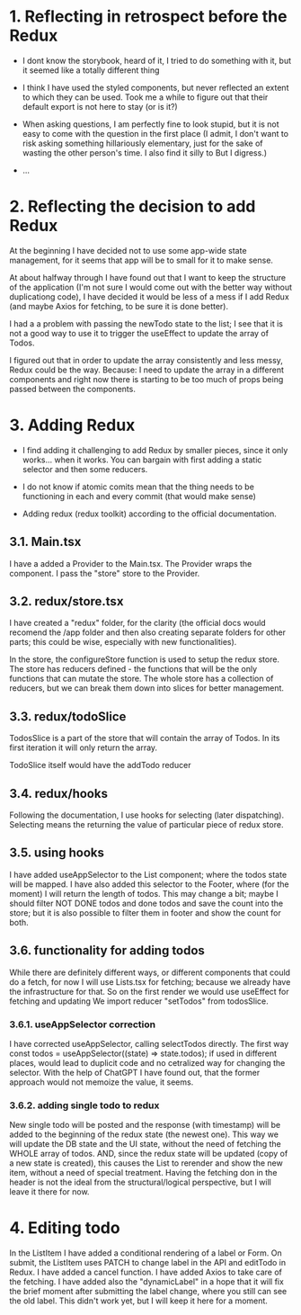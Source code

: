 # 1. Reflecting in retrospect before the Redux

-   I dont know the storybook, heard of it, I tried to do something with it, but it seemed like a totally different thing
-   I think I have used the styled components, but never reflected an extent to which they can be used. Took me a while to figure out that their default export is not here to stay (or is it?)
-   When asking questions, I am perfectly fine to look stupid, but it is not easy to come with the question in the first place (I admit, I don't want to risk asking something hillariously elementary, just for the sake of wasting the other person's time. I also find it silly to But I digress.)

-   ...

# 2. Reflecting the decision to add Redux

At the beginning I have decided not to use some app-wide state management, for it seems that app will be to small for it to make sense.

At about halfway through I have found out that I want to keep the structure of the application (I'm not sure I would come out with the better way without duplicationg code), I have decided it would be less of a mess if I add Redux (and maybe Axios for fetching, to be sure it is done better).

I had a a problem with passing the newTodo state to the list; I see that it is not a good way to use it to trigger the useEffect to update the array of Todos.

I figured out that in order to update the array consistently and less messy, Redux could be the way. Because: I need to update the array in a different components and right now there is starting to be too much of props being passed between the components.

# 3. Adding Redux

-   I find adding it challenging to add Redux by smaller pieces, since it only works... when it works. You can bargain with first adding a static selector and then some reducers.

-   I do not know if atomic comits mean that the thing needs to be functioning in each and every commit (that would make sense)

-   Adding redux (redux toolkit) according to the official documentation.

## 3.1. Main.tsx

I have a added a Provider to the Main.tsx. The Provider wraps the <App> component. I pass the "store" store to the Provider.

## 3.2. redux/store.tsx

I have created a "redux" folder, for the clarity (the official docs would recomend the /app folder and then also creating separate folders for other parts; this could be wise, especially with new functionalities).

In the store, the configureStore function is used to setup the redux store.
The store has reducers defined - the functions that will be the only functions that can mutate the store.
The whole store has a collection of reducers, but we can break them down into slices for better management.

## 3.3. redux/todoSlice

TodosSlice is a part of the store that will contain the array of Todos.
In its first iteration it will only return the array.

TodoSlice itself would have the addTodo reducer

## 3.4. redux/hooks

Following the documentation, I use hooks for selecting (later dispatching). Selecting means the returning the value of particular piece of redux store.

## 3.5. using hooks

I have added useAppSelector to the List component; where the todos state will be mapped.
I have also added this selector to the Footer, where (for the moment) I will return the length of todos. This may change a bit; maybe I should filter NOT DONE todos and done todos and save the count into the store; but it is also possible to filter them in footer and show the count for both.

## 3.6. functionality for adding todos

While there are definitely different ways, or different components that could do a fetch, for now I will use Lists.tsx for fetching; because we already have the infrastructure for that. So on the first render we would use useEffect for fetching and updating
We import reducer "setTodos" from todosSlice.

### 3.6.1. useAppSelector correction

I have corrected useAppSelector, calling selectTodos directly. The first way const todos = useAppSelector((state) => state.todos); if used in different places, would lead to duplicit code and no cetralized way for changing the selector. With the help of ChatGPT I have found out, that the former approach would not memoize the value, it seems.

### 3.6.2. adding single todo to redux

New single todo will be posted and the response (with timestamp) will be added to the beginning of the redux state (the newest one). This way we will update the DB state and the UI state, without the need of fetching the WHOLE array of todos. AND, since the redux state will be updated (copy of a new state is created), this causes the List to rerender and show the new item, without a need of special treatment.
Having the fetching don in the header is not the ideal from the structural/logical perspective, but I will leave it there for now.

# 4. Editing todo

In the ListItem I have added a conditional rendering of a label or Form.
On submit, the ListItem uses PATCH to change label in the API and editTodo in Redux.
I have added a cancel function.
I have added Axios to take care of the fetching.
I have added also the "dynamicLabel" in a hope that it will fix the brief moment after submitting the label change, where you still can see the old label. This didn't work yet, but I will keep it here for a moment.
